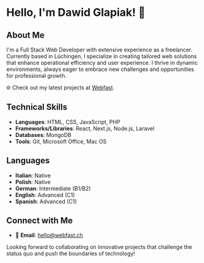 # Hello, I'm Dawid Glapiak! 👋

## About Me
I'm a Full Stack Web Developer with extensive experience as a freelancer. Currently based in Lüchingen, I specialize in creating tailored web solutions that enhance operational efficiency and user experience. I thrive in dynamic environments, always eager to embrace new challenges and opportunities for professional growth.

🌐 Check out my latest projects at [Webfast](https://webfast.ch).

## Technical Skills
- **Languages**: HTML, CSS, JavaScript, PHP
- **Frameworks/Libraries**: React, Next.js, Node.js, Laravel
- **Databases**: MongoDB
- **Tools**: Git, Microsoft Office, Mac OS

## Languages
- **Italian**: Native
- **Polish**: Native
- **German**: Intermediate (B1/B2)
- **English**: Advanced (C1)
- **Spanish**: Advanced (C1)


## Connect with Me
- 📧 **Email**: [hello@webfast.ch](mailto:hello@webfast.ch)

Looking forward to collaborating on innovative projects that challenge the status quo and push the boundaries of technology!

